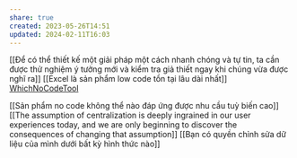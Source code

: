 ```yaml
---
share: true
created: 2023-05-26T14:51
updated: 2024-02-11T16:03
---
```

[[Để có thể thiết kế một giải pháp một cách nhanh chóng và tự tin, ta cần được thử nghiệm ý tưởng mới và kiểm tra giả thiết ngay khi chúng vừa được nghĩ ra]]
[[Excel là sản phẩm low code tồn tại lâu dài nhất]] 
[WhichNoCodeTool](https://www.whichnocodetool.com/ "WhichNoCodeTool")

[[Sản phẩm no code không thể nào đáp ứng được nhu cầu tuỳ biến cao]] 
[[The assumption of centralization is deeply ingrained in our user experiences today, and we are only beginning to discover the consequences of changing that assumption]]
[[Bạn có quyền chỉnh sửa dữ liệu của mình dưới bất kỳ hình thức nào]]